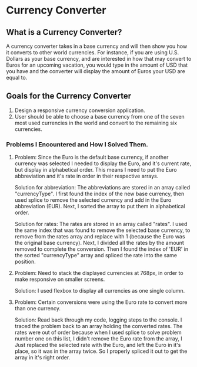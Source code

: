 # Currency Converter

## What is a Currency Converter?
A currency converter takes in a base currency and will then show you how it converts to other world currencies. For instance, if you are using U.S. Dollars as your base currency, and are interested in how that may convert to Euros for an upcoming vacation, you would type in the amount of USD that you have and the converter will display the amount of Euros your USD are equal to.


## Goals for the Currency Converter
1. Design a responsive currency conversion application.
2. User should be able to choose a base currency from one of the seven most used currencies in the world and convert to the remaining six currencies.

### Problems I Encountered and How I Solved Them.
1. Problem: Since the Euro is the default base currency, if another currency was selected I needed to display the Euro, and
it's current rate, but display in alphabetical order. This means I need to put the Euro abbreviation and it's rate in
order in their respective arrays.

   Solution for abbreviation: The abbreviations are stored in an array called "currencyType". I first
   found the index of the new base currency, then used splice to remove the selected currency and add in the Euro
   abbreviation (EUR). Next, I sorted the array to put them in alphabetical order.

   Solution for rates: The rates are stored in an array called "rates". I used the same index that was found to remove
   the selected base currency, to remove from the rates array and replace with 1 (because the Euro was the original base currency).
   Next, I divided all the rates by the amount removed to complete the conversion. Then I found the index of 'EUR' in the sorted
   "currencyType" array and spliced the rate into the same position.

2. Problem: Need to stack the displayed currencies at 768px, in order to make responsive on smaller screens.

    Solution: I used flexbox to display all currencies as one single column.

3. Problem: Certain conversions were using the Euro rate to convert more than one currency.

    Solution: Read back through my code, logging steps to the console. I traced the problem back to an array holding the converted rates. The
    rates were out of order because when I used splice to solve problem number one on this list, I didn't remove the Euro rate from the array,
    I Just replaced the selected rate with the Euro, and left the Euro in it's place, so it was in the array twice. So I properly spliced it out
    to get the array in it's right order. 

